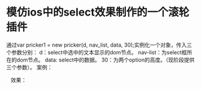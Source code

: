 # 模仿ios中的select效果制作的一个滚轮插件
通过var pricker1 = new pricker(d, nav_list, data, 30);实例化一个对象，传入三个参数分别：
d：select中选中的文本显示的dom节点。
nav-list：为select框所在的dom节点。
data: select中的数据。
30：为两个option的高度。（现阶段提供三个参数）。
案例：
  <div class="demo1">
		<div id="dom"></div>
		<div class="nav-list" id="nav-list" style="top:100px;left:50px;">
		</div>
	</div>
  <script>
    var d = document.getElementById('dom');
    var nav_list = document.getElementById('nav-list');
    var data = ['2017-08-23','2017-08-24','2017-08-25','2017-08-26','2017-08-27','2017-08-28','2017-08-29','2017-08-30','2017-08-31','2017-09-01','2017-09-02','2017-09-03','2017-09-04','2017-09-05','2017-09-06','2017-09-07','2017-09-08','2017-09-09','2017-09-10','2017-09-11','2017-09-12','2017-09-13','2017-09-14','2017-09-15','2017-09-16','2017-09-17','2017-09-18','2017-09-19'];
    var pricker1 = new pricker(d, nav_list, data, 30);
  </script>
  效果：
  
